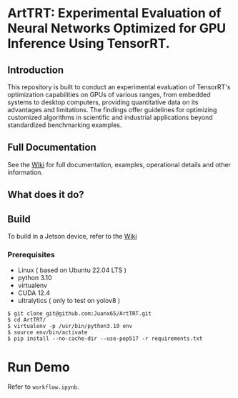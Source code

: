 # ArtTRT: Experimental Evaluation of Neural Networks Optimized for GPU Inference Using TensorRT.

## Introduction

This repository is built to conduct an experimental evaluation of TensorRT's optimization capabilities on GPUs of various ranges, from embedded systems to desktop computers, providing quantitative data on its advantages and limitations. The findings offer guidelines for optimizing customized algorithms in scientific and industrial applications beyond standardized benchmarking examples.

## Full Documentation

See the [Wiki](https://github.com/Juanx65/ArtTRT/wiki/) for full documentation, examples, operational details and other information.

## What does it do?


## Build

To build in a Jetson device, refer to the [Wiki](https://github.com/Juanx65/ArtTRT/wiki/)

### Prerequisites

* Linux ( based on Ubuntu 22.04 LTS )
* python 3.10
* virtualenv 
* CUDA 12.4
* ultralytics ( only to test on yolov8 )

```
$ git clone git@github.com:Juanx65/ArtTRT.git
$ cd ArtTRT/
$ virtualenv -p /usr/bin/python3.10 env
$ source env/bin/activate
$ pip install --no-cache-dir --use-pep517 -r requirements.txt
```

# Run Demo

Refer to `workflow.ipynb`.
